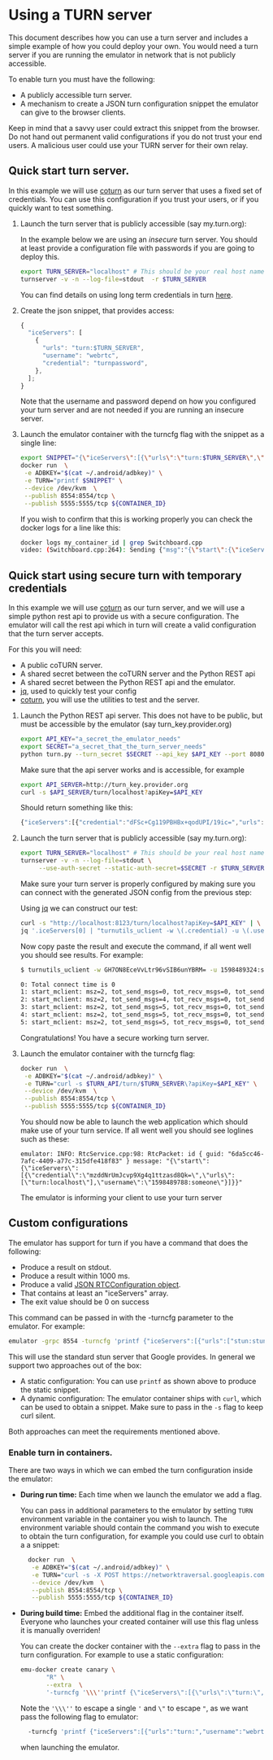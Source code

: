 # Using a TURN server

This document describes how you can use a turn server and includes a simple
example of how you could deploy your own. You would need a turn server if you
are running the emulator in network that is not publicly accessible.

To enable turn you must have the following:

- A publicly accessible turn server.
- A mechanism to create a JSON turn configuration snippet the emulator can give
  to the browser clients.

Keep in mind that a savvy user could extract this snippet from the browser. Do not hand out permanent valid configurations
if you do not trust your end users. A malicious user could use your TURN server for their own relay.

## Quick start turn server.

In this example we will use [coturn](https://github.com/coturn/coturn) as our turn server that uses a fixed set of credentials. You can use this configuration if you trust your users, or if you quickly want to test something.

1.  Launch the turn server that is publicly accessible (say my.turn.org):

    In the example below we are using an _insecure_ turn server. You should at least
    provide a configuration file with passwords if you are going to deploy this.

    ```sh
    export TURN_SERVER="localhost" # This should be your real host name!
    turnserver -v -n --log-file=stdout  -r $TURN_SERVER
    ```

    You can find details on using long term credentials in turn [here](https://github.com/coturn/coturn/wiki/README).

2.  Create the json snippet, that provides access:

    ```js
    {
      "iceServers": [
        {
          "urls": "turn:$TURN_SERVER",
          "username": "webrtc",
          "credential": "turnpassword",
        },
      ];
    }
    ```

    Note that the username and password depend on how you configured your turn server and
    are not needed if you are running an insecure server.

3.  Launch the emulator container with the turncfg flag with the snippet as a single line:

    ```sh
    export SNIPPET="{\"iceServers\":[{\"urls\":\"turn:$TURN_SERVER\",\"username\":\"webrtc\",\"credential\":\"turnpassword\"}]}"
    docker run  \
     -e ADBKEY="$(cat ~/.android/adbkey)" \
     -e TURN="printf $SNIPPET" \
     --device /dev/kvm  \
     --publish 8554:8554/tcp \
     --publish 5555:5555/tcp ${CONTAINER_ID}
    ```

    If you wish to confirm that this is working properly you can check the docker logs for a line like this:

    ```sh
    docker logs my_container_id | grep Switchboard.cpp
    video: (Switchboard.cpp:264): Sending {"msg":"{\"start\":{\"iceServers\":[{\"credential\":\"turnpassword\",\"urls\":\"turn:\",\"username\":\"webrtc\"}]}}","topic":"c6965c12-8b72-45c3-bc7d-f8143488382a"}
    ```

## Quick start using secure turn with temporary credentials

In this example we will use [coturn](https://github.com/coturn/coturn) as our turn server, and we will use a simple python rest api to provide us with a secure configuration. The emulator will call the rest api which in turn will create a valid configuration that the turn server accepts.

For this you will need:

- A public coTURN server.
- A shared secret between the coTURN server and the Python REST api
- A shared secret between the Python REST api and the emulator.
- [jq](https://stedolan.github.io/jq/), used to quickly test your config
- [coturn](https://github.com/coturn/coturn), you will use the utilities to test and the server.

1. Launch the Python REST api server. This does not have to be public, but must
   be accessible by the emulator (say turn_key.provider.org)

   ```sh
   export API_KEY="a_secret_the_emulator_needs"
   export SECRET="a_secret_that_the_turn_server_needs"
   python turn.py --turn_secret $SECRET --api_key $API_KEY --port 8080
   ```

   Make sure that the api server works and is accessible, for example

   ```sh
   export API_SERVER=http://turn_key.provider.org
   curl -s $API_SERVER/turn/localhost?apiKey=$API_KEY
   ```

   Should return something like this:

   ```js
   {"iceServers":[{"credential":"dFSc+Cg119PBHBx+qodUPI/19ic=","urls":["turn:localhost"],"username":"1598484959:someone"}]}
   ```

2. Launch the turn server that is publicly accessible (say my.turn.org):

   ```sh
   export TURN_SERVER="localhost" # This should be your real host name!
   turnserver -v -n --log-file=stdout \
        --use-auth-secret --static-auth-secret=$SECRET -r $TURN_SERVER
   ```

   Make sure your turn server is properly configured by making sure
   you can connect with the generated JSON config from the previous step:

   Using [jq](https://stedolan.github.io/jq/) we can construct our test:

   ```sh
   curl -s "http://localhost:8123/turn/localhost?apiKey=$API_KEY" | \
   jq '.iceServers[0] | "turnutils_uclient -w \(.credential) -u \(.username) $TURN_SERVER"'
   ```

   Now copy paste the result and execute the command, if all went well you should see results.
   For example:

   ```sh
   $ turnutils_uclient -w GH7ON8EceVvLtr96vSIB6unYBRM= -u 1598489324:someone   localhost

   0: Total connect time is 0
   1: start_mclient: msz=2, tot_send_msgs=0, tot_recv_msgs=0, tot_send_bytes ~ 0, tot_recv_bytes ~ 0
   2: start_mclient: msz=2, tot_send_msgs=4, tot_recv_msgs=0, tot_send_bytes ~ 400, tot_recv_bytes ~ 0
   3: start_mclient: msz=2, tot_send_msgs=5, tot_recv_msgs=0, tot_send_bytes ~ 500, tot_recv_bytes ~ 0
   4: start_mclient: msz=2, tot_send_msgs=5, tot_recv_msgs=0, tot_send_bytes ~ 500, tot_recv_bytes ~ 0
   5: start_mclient: msz=2, tot_send_msgs=5, tot_recv_msgs=0, tot_send_bytes ~ 500, tot_recv_bytes ~ 0
   ```

   Congratulations! You have a secure working turn server.

3. Launch the emulator container with the turncfg flag:

   ```sh
   docker run  \
    -e ADBKEY="$(cat ~/.android/adbkey)" \
    -e TURN="curl -s $TURN_API/turn/$TURN_SERVER\?apiKey=$API_KEY" \
    --device /dev/kvm  \
    --publish 8554:8554/tcp \
    --publish 5555:5555/tcp ${CONTAINER_ID}
   ```

   You should now be able to launch the web application which should make use of your turn service.
   If all went well you should see loglines such as these:

   ```
   emulator: INFO: RtcService.cpp:98: RtcPacket: id { guid: "6da5cc46-7afc-4409-a77c-315dfe418f83" } message: "{\"start\":{\"iceServers\":[{\"credential\":\"mzddNrUmJcvp9Xg4q1ttzasd8Qk=\",\"urls\":[\"turn:localhost\"],\"username\":\"1598489788:someone\"}]}}"
   ```

   The emulator is informing your client to use your turn server

## Custom configurations

The emulator has support for turn if you have a command that does the following:

- Produce a result on stdout.
- Produce a result within 1000 ms.
- Produce a valid [JSON RTCConfiguration object](https://developer.mozilla.org/en-US/docs/Web/API/RTCConfiguration).
- That contains at least an "iceServers" array.
- The exit value should be 0 on success

This command can be passed in with the -turncfg parameter to the emulator. For example:

```sh
emulator -grpc 8554 -turncfg 'printf {"iceServers":[{"urls":["stun:stun.l.google.com:19302"]}]}'
```

This will use the standard stun server that Google provides. In general we support two approaches out of the box:

- A static configuration: You can use `printf` as shown above to produce the static snippet.
- A dynamic configuration: The emulator container ships with `curl`, which can be used to obtain a snippet.
  Make sure to pass in the `-s` flag to keep curl silent.

Both approaches can meet the requirements mentioned above.

### Enable turn in containers.

There are two ways in which we can embed the turn configuration inside the emulator:

- **During run time:** Each time when we launch the emulator we add a flag.

  You can pass in additional parameters to the emulator by setting
  `TURN` environment variable in the container you wish to launch.
  The environment variable should contain the command you wish to execute to
  obtain the turn configuration, for example you could use curl to obtain a
  a snippet:

  ```sh
    docker run  \
     -e ADBKEY="$(cat ~/.android/adbkey)" \
     -e TURN="curl -s -X POST https://networktraversal.googleapis.com/v1alpha/iceconfig?key=mykey" \
     --device /dev/kvm  \
     --publish 8554:8554/tcp \
     --publish 5555:5555/tcp ${CONTAINER_ID}
  ```

- **During build time:** Embed the additional flag in the container itself. Everyone who launches your created container will use this flag unless it is manually overriden!

  You can create the docker container with the `--extra` flag to pass in the turn configuration. For example to use a static configuration:

  ```sh
  emu-docker create canary \
         "R" \
         --extra  \
         '-turncfg '\\\''printf {\"iceServers\":[{\"urls\":\"turn:\",\"username\":\"webrtc\",\"credential\":\"turnpassword\"}]}'\\\'' '
  ```

  Note the `'\\\''` to escape a single `'` and `\"` to escape `"`, as we want pass the following flag to emulator:

  ```sh
    -turncfg 'printf {"iceServers":[{"urls":"turn:","username":"webrtc","credential":"turnpassword"}]}'
  ```

  when launching the emulator.
